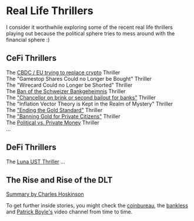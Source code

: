 # Real Life Thrillers
I consider it worthwhile exploring some of the recent real life thrillers playing out because the political sphere tries to mess around with the financial sphere :) 

## CeFi Thrillers
The [CBDC / EU trying to replace crypto](https://www.youtube.com/watch?v=UUivXWUoQCY) Thriller    
The "Gamestop Shares Could no Longer be Bought" Thriller    
The "Wirecard Could no Longer be Shorted" Thriller    
The [Ban of the Schweizer Bankgeheimnis](https://www.youtube.com/watch?v=TOzWeE3Id2c) Thriller  
The ["Chancellor on brink or second bailout for banks"](https://github.com/michael-spengler/distributed-ledger-technology-hands-on-lecture/blob/main/fun-facts/bitcoin-related-fun-facts.md) Thriller    
The "Inflation Vector Theory is Kept in the Realm of Mystery" Thriller    
The ["Ending the Gold Standard"](https://www.youtube.com/watch?v=iRzr1QU6K1o) Thriller     
The ["Banning Gold for Private Citizens"](https://de.wikipedia.org/wiki/Executive_Order_6102) Thriller   
The [Political vs. Private Money](https://www.youtube.com/watch?v=l7hZjV2rsbQ) Thriller  
... 

## DeFi Thrillers
The [Luna UST Thriller](https://www.youtube.com/watch?v=0CutSymg94I)
...

## The Rise and Rise of the DLT
[Summary by Charles Hoskinson](https://www.youtube.com/watch?v=nhMwbtzdYcs&t=8s)   

To get further inside stories, you might check the [coinbureau](https://www.youtube.com/c/CoinBureau), the [bankless](https://www.youtube.com/c/Bankless) and [Patrick Boyle's](https://www.youtube.com/c/PatrickBoyleOnFinance) video channel from time to time.
